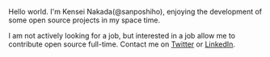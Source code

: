 Hello world. I'm Kensei Nakada(@sanposhiho), enjoying the development of some open source projects in my space time.

I am not actively looking for a job, but interested in a job allow me to contribute open source full-time.
Contact me on [Twitter](https://twitter.com/sanpo_shiho) or [LinkedIn](https://www.linkedin.com/in/kensei-nakada-394b4a199/).
